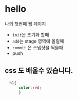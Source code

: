 # hello
나의 첫번째 웹 페이지
- `init`은 초기화 할때
- `add`는 stage 영역에 올릴때
- `commit` 은 스냅샷을 찍을때
- push

## css 도 배울수 있습니다.
```css
  h1{
      color:red;
      }
```

